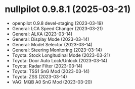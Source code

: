 nullpilot 0.9.8.1 (2025-03-21)
========================
* openpilot 0.9.8 devel-staging (2023-03-19)
* General: LCA Speed Changer (2023-03-21)
* General: ALKA (2023-03-14)
* General: Display Mode (2023-03-14)
* General: Model Selector (2023-03-14)
* General: Steering Monitoring (2023-03-14)
* Toyota: Stock Longitudinal Mode (2023-03-21)
* Toyota: Door Auto Lock/Unlock (2023-03-14)
* Toyota: Radar Filter (2023-03-14)
* Toyota: TSS1 SnG Mod (2023-03-14)
* Toyota: ZSS (2023-03-14)
* VAG: MQB A0 SnG Mod (2023-03-20)
